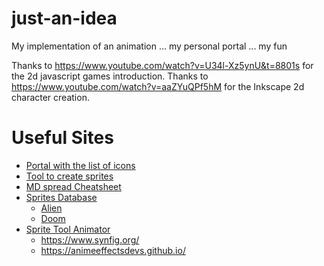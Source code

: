# just-an-idea
My implementation of an animation ... my personal portal ... my fun

Thanks to https://www.youtube.com/watch?v=U34l-Xz5ynU&t=8801s for the 2d javascript games introduction. 
Thanks to https://www.youtube.com/watch?v=aaZYuQPf5hM for the Inkscape 2d character creation. 

# Useful Sites
- [Portal with the list of icons](https://www.iconfinder.com/search?q=Mario)
- [Tool to create sprites](https://www.piskelapp.com/p/create/sprite)
- [MD spread Cheatsheet](https://github.com/adam-p/markdown-here/wiki/Markdown-Cheatsheet)
- [Sprites Database](https://spritedatabase.net/)
    - [Alien](https://spritedatabase.net/file/14970)
    - [Doom](https://spritedatabase.net/file/562)
- [Sprite Tool Animator](https://dragonbones.github.io/en/index.html)
    - https://www.synfig.org/ 
    - https://animeeffectsdevs.github.io/



